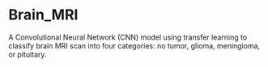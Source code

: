# Brain_MRI
A Convolutional Neural Network (CNN) model using transfer learning to classify brain MRI scan into four categories: no tumor, glioma, meningioma, or pituitary.
